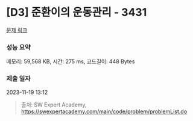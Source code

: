 # [D3] 준환이의 운동관리 - 3431 

[문제 링크](https://swexpertacademy.com/main/code/problem/problemDetail.do?contestProbId=AWE_ZXcqAAMDFAV2) 

### 성능 요약

메모리: 59,568 KB, 시간: 275 ms, 코드길이: 448 Bytes

### 제출 일자

2023-11-19 13:12



> 출처: SW Expert Academy, https://swexpertacademy.com/main/code/problem/problemList.do